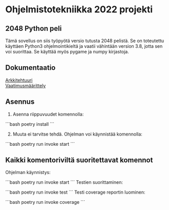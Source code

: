 # Ohjelmistotekniikka 2022 projekti
## 2048 Python peli

Tämä sovellus on siis työpyötä versio tutusta 2048 pelistä. Se on toteutettu käyttäen Python3 ohjelmointikieltä ja vaatii vähintään version 3.8, jotta sen voi suorittaa. Se käyttää myös pygame ja numpy kirjastoja.

## Dokumentaatio

[Arkkitehtuuri](https://github.com/Jusq17/ot-harjoitustyo/blob/master/Dokumentaatio/arkkitehtuuri.md)
<br/>
[Vaatimusmäärittely](https://github.com/Jusq17/ot-harjoitustyo/blob/master/Dokumentaatio/vaatimusmaarittely.md)

## Asennus

1. Asenna riippuvuudet komennolla:

´´´bash
poetry install
´´´

2. Muuta ei tarvitse tehdä. Ohjelman voi käynnistää komennolla:

´´´bash
poetry run invoke start
´´´

## Kaikki komentoriviltä suoritettavat komennot

Ohjelman käynnistys:

´´´bash
poetry run invoke start
´´´
Testien suorittaminen:

´´´bash
poetry run invoke test
´´´
Testi coverage reportin luominen:

´´´bash
poetry run invoke coverage
´´´


